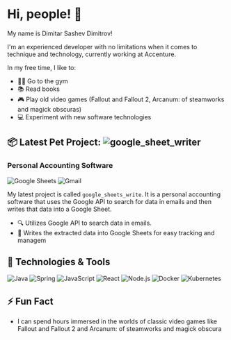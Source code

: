 # Hi, people! 👋

My name is Dimitar Sashev Dimitrov!

I'm an experienced developer with no limitations when it comes to technique and technology, currently working at Accenture.

In my free time, I like to:
- 🏋️‍♂️ Go to the gym
- 📚 Read books
- 🎮 Play old video games (Fallout and Fallout 2, Arcanum: of steamworks and magick obscuras)
- 💻 Experiment with new software technologies

## 📦 Latest Pet Project: ![google_sheet_writer](https://github.com/digbot/google_sheet_writer) 
### Personal Accounting Software
![Google Sheets](https://img.shields.io/badge/Google_Sheets-34A853?style=for-the-badge&logo=google-sheets&logoColor=white)
![Gmail](https://img.shields.io/badge/Gmail-EA4335?style=for-the-badge&logo=gmail&logoColor=white)

My latest project is called `google_sheets_write`. It is a personal accounting software that uses the Google API to search for data in emails and then writes that data into a Google Sheet.

- 🔍 Utilizes Google API to search data in emails.
- 📝 Writes the extracted data into Google Sheets for easy tracking and managem

## 🔧 Technologies & Tools
![Java](https://img.shields.io/badge/Java-ED8B00?style=for-the-badge&logo=java&logoColor=white)
![Spring](https://img.shields.io/badge/Spring-6DB33F?style=for-the-badge&logo=spring&logoColor=white)
![JavaScript](https://img.shields.io/badge/JavaScript-F7DF1E?style=for-the-badge&logo=javascript&logoColor=black)
![React](https://img.shields.io/badge/React-20232A?style=for-the-badge&logo=react&logoColor=61DAFB)
![Node.js](https://img.shields.io/badge/Node.js-339933?style=for-the-badge&logo=nodedotjs&logoColor=white)
![Docker](https://img.shields.io/badge/Docker-2496ED?style=for-the-badge&logo=docker&logoColor=white)
![Kubernetes](https://img.shields.io/badge/Kubernetes-326CE5?style=for-the-badge&logo=kubernetes&logoColor=white)

## ⚡ Fun Fact
- I can spend hours immersed in the worlds of classic video games like Fallout and Fallout 2 and Arcanum: of steamworks and magick obscura
